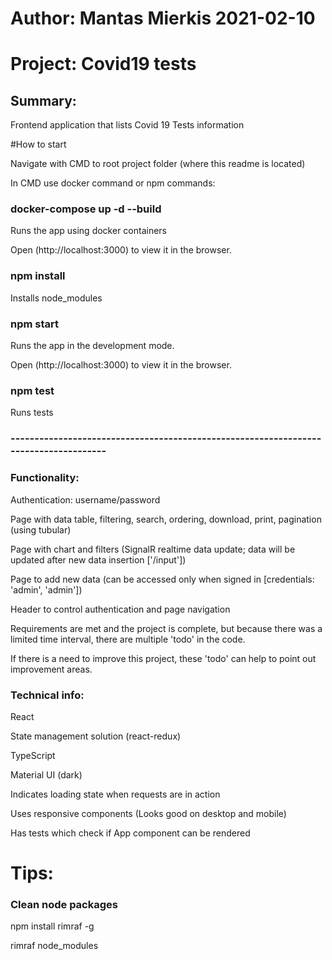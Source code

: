 # Author: Mantas Mierkis 2021-02-10
# Project: Covid19 tests
## Summary:

Frontend application that lists Covid 19 Tests information

#How to start

Navigate with CMD to root project folder (where this readme is located)

In CMD use docker command or npm commands:

### docker-compose up -d --build

Runs the app using docker containers

Open (http://localhost:3000) to view it in the browser.

### npm install

Installs node_modules

### npm start

Runs the app in the development mode.

Open (http://localhost:3000) to view it in the browser.

### npm test

Runs tests


### -------------------------------------------------------------------------------------

### Functionality:
Authentication: username/password

Page with data table, filtering, search, ordering, download, print, pagination (using tubular)

Page with chart and filters (SignalR realtime data update; data will be updated after new data insertion ['/input'])

Page to add new data (can be accessed only when signed in [credentials: 'admin', 'admin'])

Header to control authentication and page navigation

Requirements are met and the project is complete, but because there was a limited time interval, there are multiple 'todo' in the code.

If there is a need to improve this project, these 'todo' can help to point out improvement areas.

### Technical info:

React

State management solution (react-redux)

TypeScript

Material UI (dark)

Indicates loading state when requests are in action

Uses responsive components (Looks good on desktop and mobile)

Has tests which check if App component can be rendered

# Tips:

### Clean node packages

npm install rimraf -g

rimraf node_modules